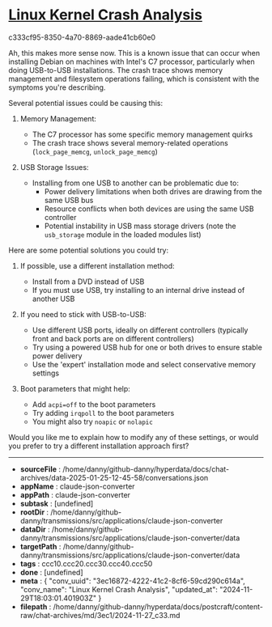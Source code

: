# [Linux Kernel Crash Analysis](https://claude.ai/chat/3ec16872-4222-41c2-8cf6-59cd290c614a)

c333cf95-8350-4a70-8869-aade41cb60e0

 Ah, this makes more sense now. This is a known issue that can occur when installing Debian on machines with Intel's C7 processor, particularly when doing USB-to-USB installations. The crash trace shows memory management and filesystem operations failing, which is consistent with the symptoms you're describing.

Several potential issues could be causing this:

1. Memory Management:
   - The C7 processor has some specific memory management quirks
   - The crash trace shows several memory-related operations (`lock_page_memcg`, `unlock_page_memcg`)

2. USB Storage Issues:
   - Installing from one USB to another can be problematic due to:
     - Power delivery limitations when both drives are drawing from the same USB bus
     - Resource conflicts when both devices are using the same USB controller
     - Potential instability in USB mass storage drivers (note the `usb_storage` module in the loaded modules list)

Here are some potential solutions you could try:

1. If possible, use a different installation method:
   - Install from a DVD instead of USB
   - If you must use USB, try installing to an internal drive instead of another USB

2. If you need to stick with USB-to-USB:
   - Use different USB ports, ideally on different controllers (typically front and back ports are on different controllers)
   - Try using a powered USB hub for one or both drives to ensure stable power delivery
   - Use the 'expert' installation mode and select conservative memory settings

3. Boot parameters that might help:
   - Add `acpi=off` to the boot parameters
   - Try adding `irqpoll` to the boot parameters
   - You might also try `noapic` or `nolapic`

Would you like me to explain how to modify any of these settings, or would you prefer to try a different installation approach first?

---

* **sourceFile** : /home/danny/github-danny/hyperdata/docs/chat-archives/data-2025-01-25-12-45-58/conversations.json
* **appName** : claude-json-converter
* **appPath** : claude-json-converter
* **subtask** : [undefined]
* **rootDir** : /home/danny/github-danny/transmissions/src/applications/claude-json-converter
* **dataDir** : /home/danny/github-danny/transmissions/src/applications/claude-json-converter/data
* **targetPath** : /home/danny/github-danny/transmissions/src/applications/claude-json-converter/data
* **tags** : ccc10.ccc20.ccc30.ccc40.ccc50
* **done** : [undefined]
* **meta** : {
  "conv_uuid": "3ec16872-4222-41c2-8cf6-59cd290c614a",
  "conv_name": "Linux Kernel Crash Analysis",
  "updated_at": "2024-11-29T18:03:01.401903Z"
}
* **filepath** : /home/danny/github-danny/hyperdata/docs/postcraft/content-raw/chat-archives/md/3ec1/2024-11-27_c33.md